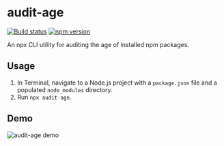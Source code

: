# audit-age

[![Build status](https://travis-ci.org/jaydenseric/audit-age.svg)](https://travis-ci.org/jaydenseric/audit-age) [![npm version](https://img.shields.io/npm/v/audit-age.svg)](https://npm.im/audit-age)

An npx CLI utility for auditing the age of installed npm packages.

## Usage

1.  In Terminal, navigate to a Node.js project with a `package.json` file and a populated `node_modules` directory.
2.  Run `npx audit-age`.

## Demo

![audit-age demo](https://cdn.rawgit.com/jaydenseric/audit-age/7f272c7/demo.svg)
